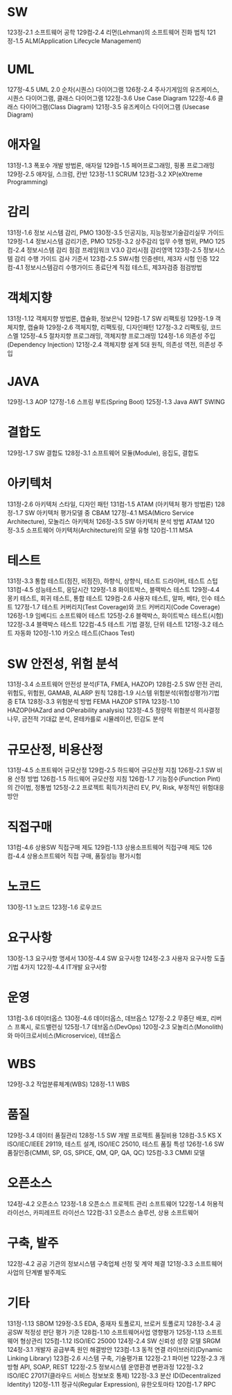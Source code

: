 # SW
123정-2.1 소프트웨어 공학
129컴-2.4 리먼(Lehman)의 소프트웨어 진화 법칙
121정-1.5 ALM(Application Lifecycle Management)

# UML
127정-4.5 UML 2.0 순차(시퀀스) 다이어그램
126정-2.4 주사기게임의 유즈케이스, 시퀀스 다이어그램, 클래스 다이어그램
122정-3.6 Use Case Diagram
122정-4.6 클래스 다이어그램(Class Diagram)
121정-3.5 유즈케이스 다이어그램 (Usecase Diagram)

# 애자일
131정-1.3 폭포수 개발 방법론, 애자일
129컴-1.5 페어프로그래밍, 핑퐁 프로그래밍
129정-2.5 애자일, 스크럼, 칸반
123정-1.1 SCRUM
123컴-3.2 XP(eXtreme Programming)

# 감리
131정-1.6 정보 시스템 감리, PMO
130정-3.5 인공지능, 지능정보기술감리실무 가이드
129정-1.4 정보시스템 감리기준, PMO
125정-3.2 상주감리 업무 수행 범위, PMO
125컴-2.4 정보시스템 감리 점검 프레임워크 V3.0 감리시점 감리영역
123정-2.5 정보시스템 감리 수행 가이드 검사 기준서
123컴-2.5 SW시험 인증센터, 제3자 시험 인증
122컴-4.1 정보시스템감리 수행가이드 종료단계 직접 테스트, 제3자검증 점검방법

# 객체지향
131정-1.12 객체지향 방법론, 캡슐화, 정보은닉
129컴-1.7 SW 리팩토링
129정-1.9 객체지향, 캡슐화
129정-2.6 객체지향, 리팩토링, 디자인패턴
127정-3.2 리팩토링, 코드스멜
125정-4.5 절차지향 프로그래밍, 객체지향 프로그래밍
124정-1.6 의존성 주입(Dependency Injection)
121정-2.4 객체지향 설계 5대 원칙, 의존성 역전, 의존성 주입

# JAVA
129정-1.3 AOP
127정-1.6 스프링 부트(Spring Boot)
125정-1.3 Java AWT SWING

# 결합도
129정-1.7 SW 결합도
128정-3.1 소프트웨어 모듈(Module), 응집도, 결합도

# 아키텍처
131정-2.6 아키텍처 스타일, 디자인 패턴
131컴-1.5 ATAM (아키텍처 평가 방법론)
128정-1.7 SW 아키텍처 평가모델 중 CBAM
127정-4.1 MSA(Micro Service Architecture), 모놀리스 아키텍처
126정-3.5 SW 아키텍처 분석 방법 ATAM
120정-3.5 소프트웨어 아키텍처(Architecture)의 모델 유형
120컴-1.11 MSA

# 테스트
131정-3.3 통합 테스트(점진, 비점진), 하향식, 상향식, 테스트 드라이버, 테스트 스텁
131컴-4.5 성능테스트, 응답시간
129정-1.8 화이트박스, 블랙박스 테스트
129정-4.4 몽키 테스트, 회귀 테스트, 통합 테스트
129컴-2.6 사용자 테스트, 알파, 베타, 인수 테스트
127정-1.7 테스트 커버리지(Test Coverage)와 코드 커버리지(Code Coverage)
126정-1.9 임베디드 소프트웨어 테스트
125정-2.6 블랙박스, 화이트박스 테스트(시험)
122정-3.4 블랙박스 테스트
122컴-4.5 테스트 기법 결정, 단위 테스트
121정-3.2 테스트 자동화
120정-1.10 카오스 테스트(Chaos Test)

# SW 안전성, 위험 분석
131정-3.4 소프트웨어 안전성 분석(FTA, FMEA, HAZOP)
128컴-2.5 SW 안전 관리, 위험도, 위험원, GAMAB, ALARP 원칙
128컴-1.9 시스템 위험분석(위험성평가)기법 중 ETA
128정-3.3 위험분석 방법 FEMA HAZOP STPA
123정-1.10 HAZOP(HAZard and OPerability analysis)
123정-4.5 정량적 위협분석 의사결정나무, 금전적 기대값 분석, 몬테카를로 시뮬레이션, 민감도 분석

# 규모산정, 비용산정
131정-4.5 소프트웨어 규모산정
129컴-2.5 하드웨어 규모산정 지침
126정-2.1 SW 비용 산정 방법
126컴-1.5 하드웨어 규모산정 지침
126컴-1.7 기능점수(Function Pint)의 간이법, 정통법
125정-2.2 프로젝트 획득가치관리 EV, PV, Risk, 부정적인 위험대응 방안

# 직접구매
131컴-4.6 상용SW 직접구매 제도
129컴-1.13 상용소프트웨어 직접구매 제도
126컴-4.4 상용소프트웨어 직접 구매, 품질성능 평가시험

# 노코드
130정-1.1 노코드
123정-1.6 로우코드

# 요구사항
130정-1.3 요구사항 명세서
130정-4.4 SW 요구사항
124정-2.3 사용자 요구사항 도출 기법 4가지
122정-4.4 IT개발 요구사항

# 운영
131컴-3.6 데이터옵스
130정-4.6 데이터옵스, 데브옵스
127정-2.2 무중단 배포, 리버스 프록시, 로드밸런싱
125정-1.7 데브옵스(DevOps)
120정-2.3 모놀리스(Monolith)와 마이크로서비스(Microservice), 데브옵스

# WBS
129정-3.2 작업분류체계(WBS)
128정-1.1 WBS

# 품질
129정-3.4 데이터 품질관리
128정-1.5 SW 개발 프로젝트 품질비용
128컴-3.5 KS X ISO/IEC/IEEE 29119, 테스트 설계, ISO/IEC 25010, 테스트 품질 특성
126정-1.6 SW 품질인증(CMMI, SP, GS, SPICE, QM, QP, QA, QC)
125컴-3.3 CMMI 모델

# 오픈소스
124정-4.2 오픈소스
123정-1.8 오픈소스 프로젝트 관리 소프트웨어
122정-1.4 허용적 라이선스, 카피레프트 라이선스
122컴-3.1 오픈소스 솔루션, 상용 소프트웨어

# 구축, 발주
122정-4.2 공공 기관의 정보시스템 구축업체 선정 및 계약 체결
121정-3.3 소프트웨어사업의 단계별 발주제도

# 기타
131정-1.13 SBOM
129정-3.5 EDA, 중재자 토폴로지, 브로커 토폴로지
128정-3.4 공공SW  적정성 판단 평가 기준
128컴-1.10 소프트웨어사업 영향평가
125정-1.13 소프트웨어 형상관리
125컴-1.12 ISO/IEC 25000
124정-2.4 SW 신뢰성 성장 모델 SRGM
124정-3.1 개발자 공급부족 원인 해결방안
123컴-1.3 동적 연결 라이브러리(Dynamic Linking Library)
123컴-2.6 시스템 구축, 기술평가표
122정-2.1 파이썬
122정-2.3 개방형 API, SOAP, REST
122정-2.5 정보시스템 운영환경 변환과정
122정-3.2 ISO/IEC 27017(클라우드 서비스 정보보호 통제)
122정-3.3 분산 ID(Decentralized Identity)
120정-1.11 정규식(Regular Expression), 유한오토마타
120컴-1.7 RPC
